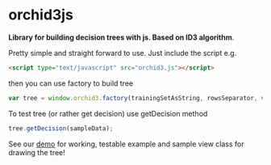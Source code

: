 orchid3js
=========

**Library for building decision trees with js. Based on ID3 algorithm**.


Pretty simple and straight forward to use. Just include the script e.g.
```html
<script type="text/javascript" src="orchid3.js"></script>
```
then you can use factory to build tree
```javascript
var tree = window.orchid3.factory(trainingSetAsString, rowsSeparator, valuesSeparator);
```
To test tree (or rather get decision) use getDecision method
```javascript
tree.getDecision(sampleData);
```

See our [demo](http://krzton.com/orchid3.html) for working, testable example and sample view class for drawing the tree!